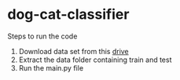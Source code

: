 # dog-cat-classifier

Steps to run the code
1. Download data set from this <a href='https://drive.google.com/file/d/1Cn0B9Zr2irUnZcHqODT9IilGHf9fZ61R/view'>drive</a>
2. Extract the data folder containing train and test
3. Run the main.py file

